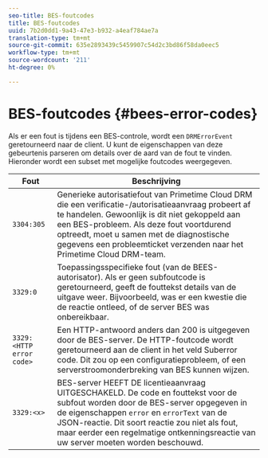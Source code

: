 ```yaml
---
seo-title: BES-foutcodes
title: BES-foutcodes
uuid: 7b2d0dd1-9a43-47e3-b932-a4eaf784ae7a
translation-type: tm+mt
source-git-commit: 635e2893439c5459907c54d2c3bd86f58da0eec5
workflow-type: tm+mt
source-wordcount: '211'
ht-degree: 0%

---
```



# BES-foutcodes {#bees-error-codes}

<!--<a id="section_81946679E1114DBA9FE173D0AA9E2F09"></a>-->

Als er een fout is tijdens een BES-controle, wordt een `DRMErrorEvent` geretourneerd naar de client. U kunt de eigenschappen van deze gebeurtenis parseren om details over de aard van de fout te vinden. Hieronder wordt een subset met mogelijke foutcodes weergegeven.

| Fout | Beschrijving |
|---|---|
| `3304:305` | Generieke autorisatiefout van Primetime Cloud DRM die een verificatie-/autorisatieaanvraag probeert af te handelen. Gewoonlijk is dit niet gekoppeld aan een BES-probleem. Als deze fout voortdurend optreedt, moet u samen met de diagnostische gegevens een probleemticket verzenden naar het Primetime Cloud DRM-team. |
| `3329:0` | Toepassingsspecifieke fout (van de BEES-autorisator). Als er geen subfoutcode is geretourneerd, geeft de fouttekst details van de uitgave weer. Bijvoorbeeld, was er een kwestie die de reactie ontleed, of de server BES was onbereikbaar. |
| `3329:<HTTP error code>` | Een HTTP-antwoord anders dan 200 is uitgegeven door de BES-server. De HTTP-foutcode wordt geretourneerd aan de client in het veld Suberror code. Dit zou op een configuratieprobleem, of een serverstroomonderbreking van BES kunnen wijzen. |
| `3329:<x>` | BES-server HEEFT DE licentieaanvraag UITGESCHAKELD. De code en fouttekst voor de subfout worden door de BES-server opgegeven in de eigenschappen `error` en `errorText` van de JSON-reactie. Dit soort reactie zou niet als fout, maar eerder een regelmatige ontkenningsreactie van uw server moeten worden beschouwd. |